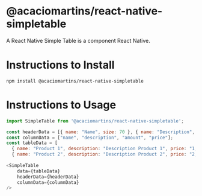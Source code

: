 <h1>@acaciomartins/react-native-simpletable</h1>

A React Native Simple Table is a component React Native.

<h1>Instructions to Install</h1>

```npm install @acaciomartins/react-native-simpletable```

<h1>Instructions to Usage</h1>

```javascript
import SimpleTable from '@acaciomartins/react-native-simpletable';
```

```javascript
const headerData = [{ name: "Name", size: 70 }, { name: "Description", size: 120 }, { name: "Amount", size: 80 }, { name: "Price", size: 70 }];
const columnData = ["name", "description", "amount", "price"];
const tableData = [
  { name: "Product 1", description: "Description Product 1", price: "1,99", amount: "1" }, 
  { name: "Product 2", description: "Description Product 2", price: "2,99", amount: "2" }];
    
<SimpleTable
    data={tableData}
    headerData={headerData}
    columnData={columnData}
/>
```

